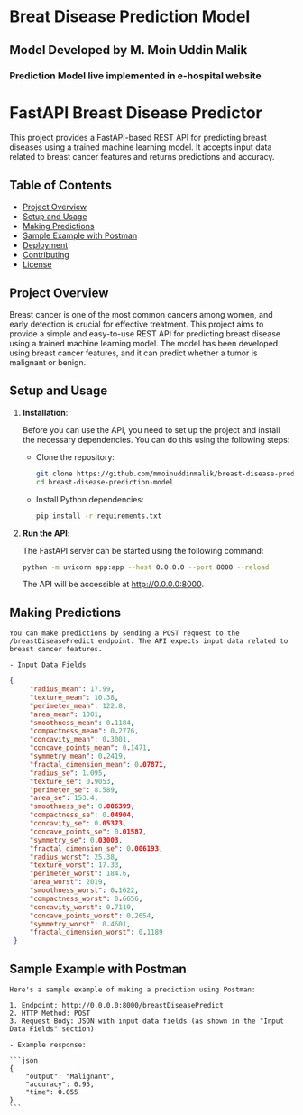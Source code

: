 # Breat Disease Prediction Model
## Model Developed by M. Moin Uddin Malik

### Prediction Model live implemented in e-hospital website

# FastAPI Breast Disease Predictor

This project provides a FastAPI-based REST API for predicting breast diseases using a trained machine learning model. It accepts input data related to breast cancer features and returns predictions and accuracy.

## Table of Contents

- [Project Overview](#project-overview)
- [Setup and Usage](#setup-and-usage)
- [Making Predictions](#making-predictions)
- [Sample Example with Postman](#sample-example-with-postman)
- [Deployment](#deployment)
- [Contributing](#contributing)
- [License](#license)

## Project Overview

Breast cancer is one of the most common cancers among women, and early detection is crucial for effective treatment. This project aims to provide a simple and easy-to-use REST API for predicting breast disease using a trained machine learning model. The model has been developed using breast cancer features, and it can predict whether a tumor is malignant or benign.

## Setup and Usage

1. **Installation**:

   Before you can use the API, you need to set up the project and install the necessary dependencies. You can do this using the following steps:

   - Clone the repository:

     ```bash
     git clone https://github.com/mmoinuddinmalik/breast-disease-prediction-model.git
     cd breast-disease-prediction-model
     ```

   - Install Python dependencies:

     ```bash
     pip install -r requirements.txt
     ```

2. **Run the API**:

   The FastAPI server can be started using the following command:

   ```bash
   python -m uvicorn app:app --host 0.0.0.0 --port 8000 --reload
   ```

   The API will be accessible at http://0.0.0.0:8000.

## Making Predictions

    You can make predictions by sending a POST request to the /breastDiseasePredict endpoint. The API expects input data related to breast cancer features.

    - Input Data Fields

   ```json
   {
        "radius_mean": 17.99,
        "texture_mean": 10.38,
        "perimeter_mean": 122.8,
        "area_mean": 1001,
        "smoothness_mean": 0.1184,
        "compactness_mean": 0.2776,
        "concavity_mean": 0.3001,
        "concave_points_mean": 0.1471,
        "symmetry_mean": 0.2419,
        "fractal_dimension_mean": 0.07871,
        "radius_se": 1.095,
        "texture_se": 0.9053,
        "perimeter_se": 8.589,
        "area_se": 153.4,
        "smoothness_se": 0.006399,
        "compactness_se": 0.04904,
        "concavity_se": 0.05373,
        "concave_points_se": 0.01587,
        "symmetry_se": 0.03003,
        "fractal_dimension_se": 0.006193,
        "radius_worst": 25.38,
        "texture_worst": 17.33,
        "perimeter_worst": 184.6,
        "area_worst": 2019,
        "smoothness_worst": 0.1622,
        "compactness_worst": 0.6656,
        "concavity_worst": 0.7119,
        "concave_points_worst": 0.2654,
        "symmetry_worst": 0.4601,
        "fractal_dimension_worst": 0.1189
    }
   ```
   
## Sample Example with Postman
    
    Here's a sample example of making a prediction using Postman:

    1. Endpoint: http://0.0.0.0:8000/breastDiseasePredict
    2. HTTP Method: POST
    3. Request Body: JSON with input data fields (as shown in the "Input Data Fields" section)

    - Example response:

    ```json
    {
        "output": "Malignant",
        "accuracy": 0.95,
        "time": 0.055
    }
    ```
